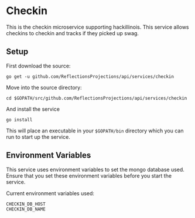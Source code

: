 Checkin
=======

This is the checkin microservice supporting hackillinois. This service allows checkins to checkin and tracks if they picked up swag.

Setup
-----

First download the source:
```
go get -u github.com/ReflectionsProjections/api/services/checkin
```

Move into the source directory:
```
cd $GOPATH/src/github.com/ReflectionsProjections/api/services/checkin
```

And install the service
```
go install
```

This will place an executable in your `$GOPATH/bin` directory which you can run to start up the service.

Environment Variables
---------------------

This service uses environment variables to set the mongo database used. Ensure that you set these environment variables before you start the service.

Current environment variables used:
```
CHECKIN_DB_HOST
CHECKIN_DB_NAME
```
